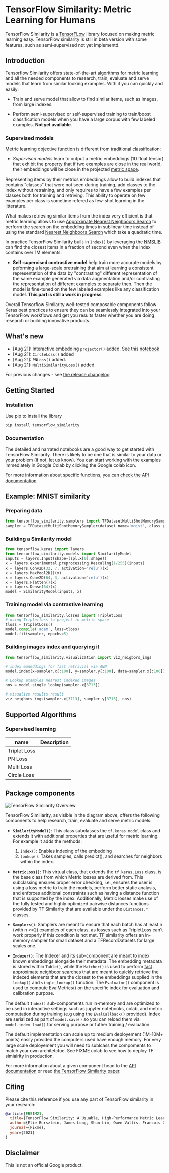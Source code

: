 # TensorFlow Similarity: Metric Learning for Humans

TensorFlow Similarity is a [TensorFLow](https://tensorflow.org) library focused
on making metric learning easy. TensorFlow similarity is still in beta version
with some features, such as semi-supervised not yet implementd.


## Introduction

Tensorflow Similarity offers state-of-the-art algorithms for metric learning and
all the needed components to research, train, evaluate and serve models
that learn from similar looking examples. With it you can quickly and easily:

- Train and serve model that allow to find similar items, such as images,
from large indexes.

- Perform semi-supervised or self-supervised training to
train/boost classification models when you have a large corpus with
few labeled examples. **Not yet available**.

### Supervised models

Metric learning objective function is different from traditional classification:

- *Supervised models* learn to output a metric embeddings (1D float tensor)
that exhibit the property that if two examples are close in the real world,
their embeddings will be close in the
projected [metric space](https://en.wikipedia.org/wiki/Metric_space).

Representing items by their metrics embeddings allow to build
indexes that contains "classes" that were not seen during training,
add classes to the index without retraining, and only requires
to have a few examples per classes both for training and retriving.
This ability to operate on few examples per class is sometime
refered as few-shot learning in the litterature.

What makes retrieving similar items from the index very efficient is that
metric learning allows to use [Approximate Nearest Neighboors Search](https://en.wikipedia.org/wiki/Nearest_neighbor_search) to perform the search on the embedding times in sublinear
time instead of using the standard [Nearest Neighboors Search](https://en.wikipedia.org/wiki/Nearest_neighbor_search) which take a quadratic time.

In practice TensorFlow Similarity built-in `Index()` by leveraging
the [NMSLIB](https://github.com/nmslib/nmslib) can find the closest items
in a fraction of second even when the index contains over 1M elements.


- **Self-supervised contrastive model** help train more accurate models by
peforming a large-scale pretraining that aim at learning a consistent
representation of the data by "contrasting" different representation of
the same example generated via data augmentation and/or contrasting the
representation of different examples to separate then. Then the model is
fine-tuned on the few labeled examples like any classification model.
**This part is still a work in progress**

Overall Tensorflow Similarity well-tested composable components
follow Keras best practices to ensure they can be seamlessly integrated
into your TensorFlow workflows and get you results faster whether you
are doing research or building innovative products.

## What's new

- [Aug 21]: Interactive embedding `projector()` added. See this [notebook](examples/supervized_visualization/)
- [Aug 21]: `CircleLoss()` added
- [Aug 21]: `PNLoss()` added.
- [Aug 21]: `MultiSimilarityLoss()` added.


For previous changes - see [the release changelog](./releases.md)

## Getting Started

### Installation

Use pip to install the library

```python
pip install tensorflow_similarity
```

### Documentation

The detailed and narrated notebooks are a good way to get started
with TensorFlow Similarity. There is likely to be one that is similar to
your data or your problem (if not, let us know). You can start working with
the examples immediately in Google Colab by clicking the Google colab icon.

For more information about specific functions, you can [check the API documentation](api/)


## Example: MNIST similarity

### Preparing data

```python
from tensorflow_similarity.samplers import TFDatasetMultiShotMemorySampler
sampler = TFDatasetMultiShotMemorySampler(dataset_name='mnist', class_per_batch=10)
```

### Building a Similarity model

```python
from tensorflow.keras import layers
from tensorflow_similarity.models import SimilarityModel
inputs = layers.Input(shape=(spl.x[0].shape))
x = layers.experimental.preprocessing.Rescaling(1/255)(inputs)
x = layers.Conv2D(32, 7, activation='relu')(x)
x = layers.MaxPool2D()(x)
x = layers.Conv2D(64, 3, activation='relu')(x)
x = layers.Flatten()(x)
x = layers.Dense(64)(x)
model = SimilarityModel(inputs, x)
```

### Training model via contrastive learning

```python
from tensorflow_similarity.losses import TripletLoss
# using Tripletloss to project in metric space
tloss = TripletLoss()
model.compile('adam', loss=tloss)
model.fit(sampler, epochs=5)
```

### Building images index and querying it

```python
from tensorflow_similarity.visualization import viz_neigbors_imgs

# index emneddings for fast retrivial via ANN
model.index(x=sampler.x[:100], y=sampler.y[:100], data=sampler.x[:100])

# Lookup examples nearest indexed images
nns = model.single_lookup(sampler.x[3713])

# visualize results result
viz_neigbors_imgs(sampler.x[3713], sampler.y[3713], nns)
```


## Supported Algorithms


### Supervised learning

| name         | Description |
| -----------  | ----------- |
| Triplet Loss |             |
| PN Loss      |             |
| Multi Loss   |             |
| Circle Loss  |             |


## Package components

![TensorFlow Similarity Overview](assets/images/tfsim_overview.png)

TensorFlow Similiarity, as visible in the diagram above, offers the following
components to help research, train, evaluate and serve metric models:

- **`SimilarityModel()`**: This class subclasses the `tf.keras.model` class and extends it with additional properties that are useful for metric learning. For example it adds the methods:
  1. `index()`: Enables indexing of the embedding
  2. `lookup()`: Takes samples, calls predict(), and searches for neighbors within the index.

- **`MetricLoss()`**:  This virtual class, that extends the `tf.keras.Loss` class, is the base class from which Metric losses are derived from. This subclassing ensures proper error checking, i.e., ensures the user is using a loss metric to train the models, perform better static analysis, and enforces additional constraints such as having a distance function that is supported by the index. Additionally, Metric losses make use of the fully tested and highly optimized pairwise distances functions provided by TF Similarity that are available under the `Distances.*` classes.

- **`Samplers()`**: Samplers are meant to ensure that each batch has at least n (with n >=2) examples of each class, as losses such as TripletLoss can’t work properly if this condition is not met. TF similarity offers an in-memory sampler for small dataset and a TFRecordDatasets for large scales one.

- **`Indexer()`**: The Indexer and its sub-component are meant to index known embeddings alongside their metadata. The embedding metadata is stored within `Table()`, while the `Matcher()` is used to perform [fast approximate neighboor searches](https://en.wikipedia.org/wiki/Nearest_neighbor_search) that are meant to quickly retrieve the indexed elements that are the closest to the embeddings supplied in the `lookup()` and `single_lookup()` function.
The `Evaluator()` component is used to compute EvalMetrics() on the specific index for evaluation and calibration purpose.

The default `Index()` sub-compoments run in-memory and are optimized to be used in interactive settings such as jupyter notebooks, colab, and metric computation during training (e.g using the `EvalCallback()` provided). Index are serialized as part of `model.save()` so you can reload them via `model.index_load()` for serving purpose or futher training / evaluation.

The default implementation can scale up to medium deployement (1M-10M+ points) easily provided the computers used have enough memory. For very large scale deployement you will need to sublcass the compoments to match your own architetctue. See FIXME colab to see how to deploy TF simialrity in production.


For more information about a given component head to the [API documentation](api/) or read [the TensorFlow Similarity paper](FIXME).


## Citing

Please cite this reference if you use any part of TensorFlow similarity
in your research:

```bibtex
@article{EBSIM21,
  title={TensorFlow Similarity: A Usuable, High-Performance Metric Learning Library},
  author={Elie Bursztein, James Long, Shun Lim, Owen Vallis, Francois Chollet},
  journal={Fixme},
  year={2021}
}
```

## Disclaimer

This is not an official Google product.
